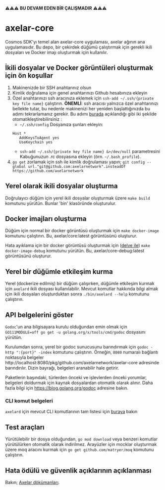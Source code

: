 ⚠️⚠️⚠️ **BU DEVAM EDEN BİR ÇALIŞMADIR** ⚠️⚠️⚠️

# axelar-core

Cosmos SDK'yı temel alan axelar-core uygulaması, axelar ağının ana uygulamasıdır. Bu depo, bir çekirdek düğümü çalıştırmak için gerekli ikili dosyaları ve Docker imajı oluşturmak için kullanılır.

## İkili dosyalar ve Docker görüntüleri oluşturmak için ön koşullar

1. Makinenizde bir SSH anahtarınız olsun
2. Kimlik doğrulama için genel anahtarınızı Github hesabınıza ekleyin
3. Özel anahtarınızı ssh aracınıza eklemek için `ssh-add ~/.ssh/{private key file name}` çalıştırın. **ÖNEMLİ**: ssh aracısı yalnızca özel anahtarınızı bellekte tutar, bu nedenle makinenizi her yeniden başlattığınızda bu adımı tekrarlamanız gerekir. Bu adımı [burada](https://apple.stackexchange.com/questions/254468/macos-sierra-doesn-t-seem-to-remember-ssh-keys-between-reboots/264974#264974) açıklandığı gibi iki şekilde otomatikleştirebilirsiniz :
    * `~/.ssh/config` Dosyanıza şunları ekleyin:
    ```
    Host *
       AddKeysToAgent yes
       UseKeychain yes     
    ```
    * `ssh-add ~/.ssh/{private key file name} &>/dev/null` parametresini Kabuğunuzun .rc dosyasına ekleyin (örn. `~/.bash_profile`).
4. `go get` zorlamak için ssh ile kimlik doğrulaması yapın; `git config --global url."git@github.com:axelarnetwork".insteadOf https://github.com/axelarnetwork`

## Yerel olarak ikili dosyalar oluşturma

Doğrulayıcı düğüm için yerel ikili dosyalar oluşturmak üzere `make build` komutunu yürütün. Bunlar 'bin' klasöründe oluşturulur.

## Docker imajları oluşturma

Düğüm için normal bir docker görüntüsü oluşturmak için `make docker-image` komutunu çalıştırın. Bu, axelar/core:latest görüntüsünü oluşturur.

Hata ayıklama için bir docker görüntüsü oluşturmak için ([delve ile](https://github.com/go-delve/delve)) `make docker-image-debug` komutunu yürütün. Bu, axelar/core-debug:latest görüntüsünü oluşturur.

## Yerel bir düğümle etkileşim kurma

Yerel (dockerize edilmiş) bir düğüm çalışırken, düğümle etkileşim kurmak için `axelard` ikili dosyası kullanılabilir. Mevcut komutlar hakkında bilgi almak için ikili dosyaları oluşturduktan sonra `./bin/axelard --help` komutunu çalıştırın.

## API belgelerini göster

`Godoc`'un ana bilgisayara kurulu olduğundan emin olmak için `GO111MODULE=off go get -u golang.org/x/tools/cmd/godoc` dosyasını yürütün.

Kurulumdan sonra, yerel bir godoc sunucusunu barındırmak için `godoc -http ":{port}" -index` komutunu çalıştırın. Örneğin, `8080` numaralı bağlantı noktasıyla belgeler http://localhost:8080/pkg/github.com/axelarnetwork/axelar-core adresinde barındırılır. Dizin bayrağı, belgeleri aranabilir hale getirir.

Paketlerin başındaki, türlerden önceki ve işlevlerden önceki yorumlar, belgeleri doldurmak için kaynak dosyalardan otomatik olarak alınır. Daha fazla bilgi için https://blog.golang.org/godoc adresine bakın.

### CLI komut belgeleri

`axelard` için mevcut CLI komutlarının tam listesi için [buraya](docs/cli/toc.md) bakın 

## Test araçları

Yürütülebilir bir dosya olduğundan, ``go mod download`` veya benzeri komutlar yürütülürken otomatik olarak indirilmez. Arayüzler için mocklar oluşturmak üzere moq aracını kurmak için ``go get github.com/matryer/moq`` komutunu çalıştırın.

## Hata ödülü ve güvenlik açıklarının açıklanması

Bakın; [Axelar dökümanları](https://docs.axelar.dev/#/bug-bounty).
